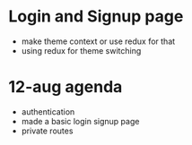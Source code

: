 # Login and Signup page

- make theme context or use redux for that
- using redux for theme switching

# 12-aug agenda

- authentication
- made a basic login signup page
- private routes
